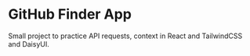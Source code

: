 # GitHub Finder App

Small project to practice API requests, context in React and TailwindCSS and DaisyUI.
